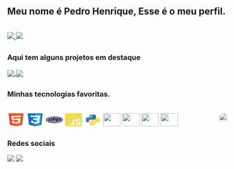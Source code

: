 ## Meu nome é Pedro Henrique, Esse é o meu perfil.
<br>
<!-- GitHub status -->
<div>
  <a href="https://github.com/Barro23">
    <img height="240em" src="https://github-readme-stats.vercel.app/api?username=Barro23&count_private=true&show_icons=true&bg_color=30,000000,4169E1&title_color=fff&text_color=fff" />
    <img height="240em" src="https://github-readme-stats.vercel.app/api/top-langs/?username=CharalambosIoannou&layout=donut&bg_color=30,4169E1,000000&title_color=fff&text_color=fff" />
  </a>
 </div>
 
  ## 
<!-- Projetos em destaque -->
### Aqui tem alguns projetos em destaque
<div>
  <a href="https://github.com/Barro23/ProgamacaoWEB2">
    <img align="center" src="https://github-readme-stats.vercel.app/api/pin/?username=Barro23&repo=ProgamacaoWEB2&bg_color=20,000000,1180CD&title_color=fff&text_color=fff"/>
  </a>
    
  <a href="https://github.com/carlosneto726/CPIFG.github.io">
    <img align="center" src="https://github-readme-stats.vercel.app/api/pin/?username=carlosneto726&repo=CPIFG.github.io&bg_color=20,1180CD,000000&title_color=fff&text_color=fff""/>
  </a>
  
  
</div>

  ##
 
 
<!-- Tecnologia mais ultilizadas -->
### Minhas tecnologias favoritas.
<div style="display: inline_block"><br>
  <img align="center" height="30" width="40" src="https://raw.githubusercontent.com/devicons/devicon/master/icons/html5/html5-original.svg">
  <img align="center" height="30" width="40" src="https://raw.githubusercontent.com/devicons/devicon/master/icons/css3/css3-original.svg">
  <img align="center" height="30" width="40" src="https://raw.githubusercontent.com/devicons/devicon/master/icons/php/php-original.svg">
  <img align="center" height="30" width="40" src="https://raw.githubusercontent.com/devicons/devicon/master/icons/javascript/javascript-plain.svg">
  <img align="center" height="30" width="40" src="https://raw.githubusercontent.com/devicons/devicon/master/icons/python/python-original.svg">
  <img align="center" height="30" width="40" src="https://cdn.jsdelivr.net/gh/devicons/devicon/icons/java/java-original.svg">  
  <img align="center" height="30" width="40" src="https://cdn.jsdelivr.net/gh/devicons/devicon/icons/postgresql/postgresql-original.svg" />
  <img align="center" height="30" width="40" src="https://cdn.jsdelivr.net/gh/devicons/devicon/icons/csharp/csharp-original.svg" />
  <img align="center" height="30" width="40" src="https://cdn.jsdelivr.net/gh/devicons/devicon/icons/unity/unity-original.svg" />
  
  <img align="right" height="150" style="border-radius:50px;" src="https://cdn.discordapp.com/attachments/933702989170999396/1073047200462016542/6md.gif">
</div>

  ##
### Redes sociais
<!-- Redes sociais -->
<div> 
  <a href="https://www.linkedin.com/in/pedro-henrique-barros-55764b239/?original_referer=" target="_blank"><img src="https://img.shields.io/badge/-LinkedIn-%230077B5?style=for-the-badge&logo=linkedin&logoColor=white" target="_blank"></a> 
  <a href="https://www.instagram.com/pedrohenriquebarros5/" target="_blank"><img src="https://img.shields.io/badge/Instagram-E4405F?style=for-the-badge&logo=instagram&logoColor=white" target="_blank"></a> 
</div>
 
